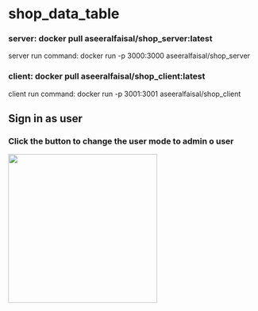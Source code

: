 # shop_data_table
### server: docker pull aseeralfaisal/shop_server:latest <br>
server run command: docker run -p 3000:3000 aseeralfaisal/shop_server<br>

### client: docker pull aseeralfaisal/shop_client:latest<br>
client run command: docker run -p 3001:3001 aseeralfaisal/shop_client<br>

## Sign in as user
### Click the button to change the user mode to admin o user
<image src="https://github.com/aseeralfaisal/shop_data_table/assets/67814164/cbcf4f3d-86e7-4a9c-885a-ffdc8c0f3b45" width="300" />
